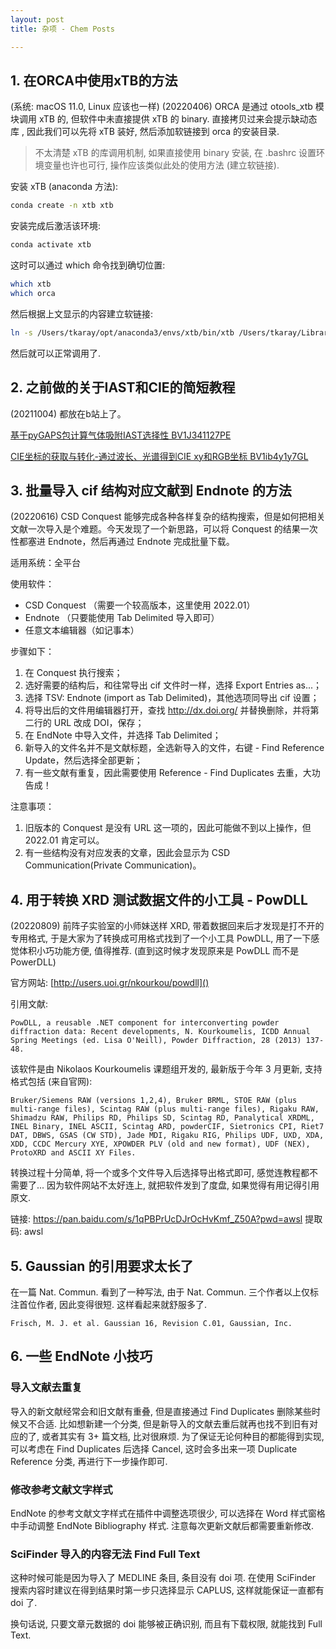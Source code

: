```yaml
---
layout: post
title: 杂项 - Chem Posts

---
```


## 1. 在ORCA中使用xTB的方法

(系统: macOS 11.0, Linux 应该也一样)
(20220406) ORCA 是通过 otools_xtb 模块调用 xTB 的, 但软件中未直接提供 xTB 的 binary. 直接拷贝过来会提示缺动态库 , 因此我们可以先将 xTB 装好, 然后添加软链接到 orca 的安装目录.

> 不太清楚 xTB 的库调用机制, 如果直接使用 binary 安装, 在 .bashrc 设置环境变量也许也可行, 操作应该类似此处的使用方法 (建立软链接).

安装 xTB (anaconda 方法):

```bash
conda create -n xtb xtb
```

安装完成后激活该环境:

```bash
conda activate xtb
```

这时可以通过 which 命令找到确切位置:

```bash
which xtb
which orca
```

然后根据上文显示的内容建立软链接:

```bash
ln -s /Users/tkaray/opt/anaconda3/envs/xtb/bin/xtb /Users/tkaray/Library/Orca501/otools_xtb
```

然后就可以正常调用了.

## 2. 之前做的关于IAST和CIE的简短教程

(20211004) 都放在b站上了。

[基于pyGAPS包计算气体吸附IAST选择性 BV1J341127PE](https://www.bilibili.com/video/BV1J341127PE)

[CIE坐标的获取与转化-通过波长、光谱得到CIE xy和RGB坐标 BV1ib4y1y7GL](https://www.bilibili.com/video/BV1ib4y1y7GL)

## 3. 批量导入 cif 结构对应文献到 Endnote 的方法

(20220616) CSD Conquest 能够完成各种各样复杂的结构搜索，但是如何把相关文献一次导入是个难题。今天发现了一个新思路，可以将 Conquest 的结果一次性都塞进 Endnote，然后再通过 Endnote 完成批量下载。

适用系统：全平台

使用软件：

- CSD Conquest （需要一个较高版本，这里使用 2022.01）
- Endnote （只要能使用 Tab Delimited 导入即可）
- 任意文本编辑器（如记事本）

步骤如下：

1. 在 Conquest 执行搜索；
2. 选好需要的结构后，和往常导出 cif 文件时一样，选择 Export Entries as...；
3. 选择 TSV: Endnote (import as Tab Delimited)，其他选项同导出 cif 设置；
4. 将导出后的文件用编辑器打开，查找 http://dx.doi.org/ 并替换删除，并将第二行的 URL 改成 DOI，保存；
5. 在 EndNote 中导入文件，并选择 Tab Delimited；
6. 新导入的文件名并不是文献标题，全选新导入的文件，右键 - Find Reference Update，然后选择全部更新；
7. 有一些文献有重复，因此需要使用 Reference - Find Duplicates 去重，大功告成！

注意事项：

1. 旧版本的 Conquest 是没有 URL 这一项的，因此可能做不到以上操作，但 2022.01 肯定可以。
2. 有一些结构没有对应发表的文章，因此会显示为 CSD Communication(Private Communication)。

## 4. 用于转换 XRD 测试数据文件的小工具 - PowDLL

(20220809) 前阵子实验室的小师妹送样 XRD, 带着数据回来后才发现是打不开的专用格式, 于是大家为了转换成可用格式找到了一个小工具 PowDLL, 用了一下感觉体积小巧功能方便, 值得推荐. (直到这时候才发现原来是 PowDLL 而不是PowerDLL)

官方网站: [http://users.uoi.gr/nkourkou/powdll]()

引用文献:

```
PowDLL, a reusable .NET component for interconverting powder diffraction data: Recent developments, N. Kourkoumelis, ICDD Annual Spring Meetings (ed. Lisa O'Neill), Powder Diffraction, 28 (2013) 137-48.
```

该软件是由 Nikolaos Kourkoumelis 课题组开发的, 最新版于今年 3 月更新, 支持格式包括 (来自官网):

```
Bruker/Siemens RAW (versions 1,2,4), Bruker BRML, STOE RAW (plus multi-range files), Scintag RAW (plus multi-range files), Rigaku RAW, Shimadzu RAW, Philips RD, Philips SD, Scintag RD, Panalytical XRDML, INEL Binary, INEL ASCII, Scintag ARD, powderCIF, Sietronics CPI, Riet7 DAT, DBWS, GSAS (CW STD), Jade MDI, Rigaku RIG, Philips UDF, UXD, XDA, XDD, CCDC Mercury XYE, XPOWDER PLV (old and new format), UDF (NEX), ProtoXRD and ASCII XY Files.
```

转换过程十分简单, 将一个或多个文件导入后选择导出格式即可, 感觉连教程都不需要了... 因为软件网站不太好连上, 就把软件发到了度盘, 如果觉得有用记得引用原文.

链接: https://pan.baidu.com/s/1qPBPrUcDJrOcHvKmf_Z50A?pwd=awsl 提取码: awsl

## 5. Gaussian 的引用要求太长了

在一篇 Nat. Commun. 看到了一种写法, 由于 Nat. Commun. 三个作者以上仅标注首位作者, 因此变得很短. 这样看起来就舒服多了.

```
Frisch, M. J. et al. Gaussian 16, Revision C.01, Gaussian, Inc.
```

## 6. 一些 EndNote 小技巧

### 导入文献去重复

导入的新文献经常会和旧文献有重叠, 但是直接通过 Find Duplicates 删除某些时候又不合适. 比如想新建一个分类, 但是新导入的文献去重后就再也找不到旧有对应的了, 或者其实有 3+ 篇文档, 比对很麻烦. 为了保证无论何种目的都能得到实现, 可以考虑在 Find Duplicates 后选择 Cancel, 这时会多出来一项 Duplicate Reference 分类, 再进行下一步操作即可.

### 修改参考文献文字样式

EndNote 的参考文献文字样式在插件中调整选项很少, 可以选择在 Word 样式窗格中手动调整 EndNote Bibliography 样式. 注意每次更新文献后都需要重新修改.

### SciFinder 导入的内容无法 Find Full Text

这种时候可能是因为导入了 MEDLINE 条目, 条目没有 doi 项. 在使用 SciFinder 搜索内容时建议在得到结果时第一步只选择显示 CAPLUS, 这样就能保证一直都有 doi 了.

换句话说, 只要文章元数据的 doi 能够被正确识别, 而且有下载权限, 就能找到 Full Text.